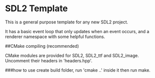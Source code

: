 # SDL2 Template

This is a general purpose template for any new SDL2 project.

It has a basic event loop that only updates when an event occurs, and a renderer namespace with some helpful functions. 

##CMake compiling (recommended)

CMake modules are provided for SDL2, SDL2_ttf and SDL2_image. Uncomment their headers in 'headers.hpp'.

###how to use
create build folder, run 'cmake ..' inside it then run make.